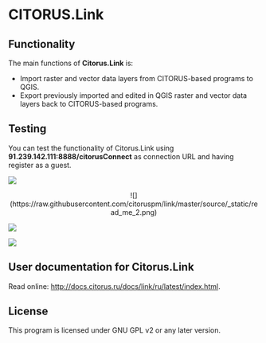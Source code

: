 CITORUS.Link
============

Functionality
-------------

The main functions of **Citorus.Link** is:

- Import raster and vector data layers from CITORUS-based programs to QGIS.
- Export previously imported and edited in QGIS raster and vector data layers back to CITORUS-based programs.

Testing
-------

You can test the functionality of Citorus.Link using **91.239.142.111:8888/citorusConnect** as connection URL and having register as a guest.

![](https://raw.githubusercontent.com/citoruspm/link/master/source/_static/read_me_1.png)

<center> ![](https://raw.githubusercontent.com/citoruspm/link/master/source/_static/read_me_2.png) </center>

![](https://raw.githubusercontent.com/citoruspm/link/master/source/_static/read_me_3.png)

![](https://raw.githubusercontent.com/citoruspm/link/master/source/_static/read_me_4.png)

User documentation for Citorus.Link
-----------------------------------

Read online: http://docs.citorus.ru/docs/link/ru/latest/index.html.

License
-------

This program is licensed under GNU GPL v2 or any later version.


